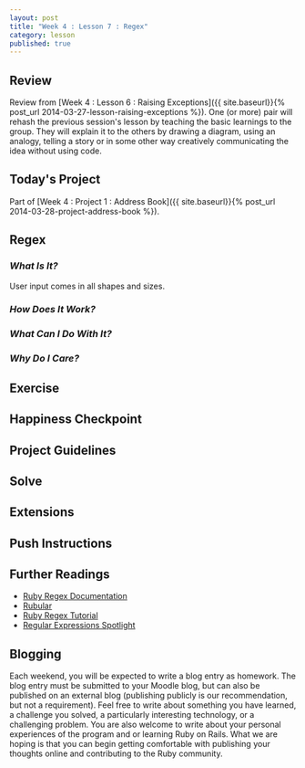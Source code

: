 ```yaml
---
layout: post
title: "Week 4 : Lesson 7 : Regex"
category: lesson
published: true
---
```


## Review

Review from [Week 4 : Lesson 6 : Raising Exceptions]({{ site.baseurl}}{% post_url 2014-03-27-lesson-raising-exceptions %}).  One (or more) pair will rehash the previous session's lesson by teaching the basic learnings to the group.  They will explain it to the others by drawing a diagram, using an analogy, telling a story or in some other way creatively communicating the idea without using code.

## Today's Project<a name="todays-project"></a>

Part of [Week 4 : Project 1 : Address Book]({{ site.baseurl}}{% post_url 2014-03-28-project-address-book %}).

## Regex

### _What Is It?_

User input comes in all shapes and sizes.

### _How Does It Work?_

### _What Can I Do With It?_

### _Why Do I Care?_

## Exercise

## Happiness Checkpoint

## Project Guidelines

## Solve

## Extensions

## Push Instructions

## Further Readings

* [Ruby Regex Documentation](http://www.ruby-doc.org/core-2.1.0/Regexp.html)
* [Rubular](http://rubular.com/)
* [Ruby Regex Tutorial](http://www.tutorialspoint.com/ruby/ruby_regular_expressions.htm)
* [Regular Expressions Spotlight](https://www.bluebox.net/insight/blog-article/regular-expressions-spotlight-groups-pt-i)

## Blogging

Each weekend, you will be expected to write a blog entry as homework.  The blog entry must be submitted to your Moodle blog, but can also be published on an external blog (publishing publicly is our recommendation, but not a requirement).  Feel free to write about something you have learned, a challenge you solved, a particularly interesting technology, or a challenging problem.  You are also welcome to write about your personal experiences of the program and or learning Ruby on Rails.  What we are hoping is that you can begin getting comfortable with publishing your thoughts online and contributing to the Ruby community.